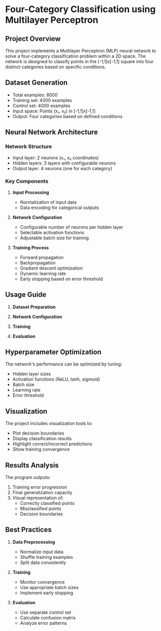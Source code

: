 # Four-Category Classification using Multilayer Perceptron

## Project Overview
This project implements a Multilayer Perceptron (MLP) neural network to solve a four-category classification problem within a 2D space. The network is designed to classify points in the [-1,1]x[-1,1] square into four distinct categories based on specific conditions.

## Dataset Generation
- Total examples: 8000
- Training set: 4000 examples
- Control set: 4000 examples
- Input space: Points (x₁, x₂) in [-1,1]x[-1,1]
- Output: Four categories based on defined conditions

## Neural Network Architecture
### Network Structure
- Input layer: 2 neurons (x₁, x₂ coordinates)
- Hidden layers: 3 layers with configurable neurons
- Output layer: 4 neurons (one for each category)

### Key Components
1. **Input Processing**
   - Normalization of input data
   - Data encoding for categorical outputs

2. **Network Configuration**
   - Configurable number of neurons per hidden layer
   - Selectable activation functions
   - Adjustable batch size for training

3. **Training Process**
   - Forward propagation
   - Backpropagation
   - Gradient descent optimization
   - Dynamic learning rate
   - Early stopping based on error threshold

## Usage Guide

1. **Dataset Preparation**


2. **Network Configuration**


3. **Training**


4. **Evaluation**

## Hyperparameter Optimization
The network's performance can be optimized by tuning:
- Hidden layer sizes
- Activation functions (ReLU, tanh, sigmoid)
- Batch size
- Learning rate
- Error threshold

## Visualization
The project includes visualization tools to:
- Plot decision boundaries
- Display classification results
- Highlight correct/incorrect predictions
- Show training convergence

## Results Analysis
The program outputs:
1. Training error progression
2. Final generalization capacity
3. Visual representation of:
   - Correctly classified points
   - Misclassified points
   - Decision boundaries

## Best Practices
1. **Data Preprocessing**
   - Normalize input data
   - Shuffle training examples
   - Split data consistently

2. **Training**
   - Monitor convergence
   - Use appropriate batch sizes
   - Implement early stopping

3. **Evaluation**
   - Use separate control set
   - Calculate confusion matrix
   - Analyze error patterns


